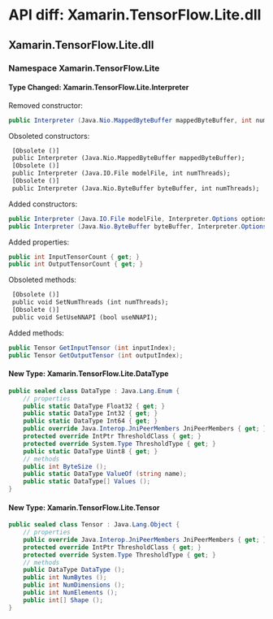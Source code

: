# API diff: Xamarin.TensorFlow.Lite.dll

## Xamarin.TensorFlow.Lite.dll

### Namespace Xamarin.TensorFlow.Lite

#### Type Changed: Xamarin.TensorFlow.Lite.Interpreter

Removed constructor:

```csharp
public Interpreter (Java.Nio.MappedByteBuffer mappedByteBuffer, int numThreads);
```

Obsoleted constructors:

```diff
 [Obsolete ()]
 public Interpreter (Java.Nio.MappedByteBuffer mappedByteBuffer);
 [Obsolete ()]
 public Interpreter (Java.IO.File modelFile, int numThreads);
 [Obsolete ()]
 public Interpreter (Java.Nio.ByteBuffer byteBuffer, int numThreads);
```

Added constructors:

```csharp
public Interpreter (Java.IO.File modelFile, Interpreter.Options options);
public Interpreter (Java.Nio.ByteBuffer byteBuffer, Interpreter.Options options);
```

Added properties:

```csharp
public int InputTensorCount { get; }
public int OutputTensorCount { get; }
```

Obsoleted methods:

```diff
 [Obsolete ()]
 public void SetNumThreads (int numThreads);
 [Obsolete ()]
 public void SetUseNNAPI (bool useNNAPI);
```

Added methods:

```csharp
public Tensor GetInputTensor (int inputIndex);
public Tensor GetOutputTensor (int outputIndex);
```


#### New Type: Xamarin.TensorFlow.Lite.DataType

```csharp
public sealed class DataType : Java.Lang.Enum {
	// properties
	public static DataType Float32 { get; }
	public static DataType Int32 { get; }
	public static DataType Int64 { get; }
	public override Java.Interop.JniPeerMembers JniPeerMembers { get; }
	protected override IntPtr ThresholdClass { get; }
	protected override System.Type ThresholdType { get; }
	public static DataType Uint8 { get; }
	// methods
	public int ByteSize ();
	public static DataType ValueOf (string name);
	public static DataType[] Values ();
}
```

#### New Type: Xamarin.TensorFlow.Lite.Tensor

```csharp
public sealed class Tensor : Java.Lang.Object {
	// properties
	public override Java.Interop.JniPeerMembers JniPeerMembers { get; }
	protected override IntPtr ThresholdClass { get; }
	protected override System.Type ThresholdType { get; }
	// methods
	public DataType DataType ();
	public int NumBytes ();
	public int NumDimensions ();
	public int NumElements ();
	public int[] Shape ();
}
```



